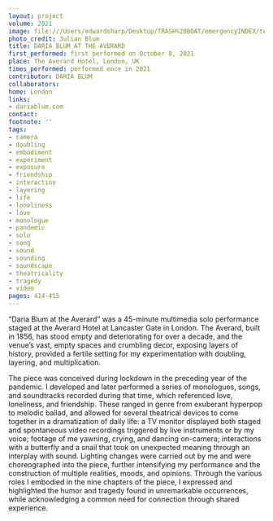 ```yaml
---
layout: project
volume: 2021
image: file:///Users/edwardsharp/Desktop/TRASH%20BOAT/emergencyINDEX/ten_plus/guts/Links/1665435105773_DariaBlum_Averard_EmergencyIndex.tif
photo_credit: Julian Blum
title: DARIA BLUM AT THE AVERARD
first_performed: first performed on October 8, 2021
place: The Averard Hotel, London, UK
times_performed: performed once in 2021
contributor: DARIA BLUM
collaborators:
home: London
links:
- dariablum.com
contact:
footnote: ''
tags:
- camera
- doubling
- embodiment
- experiment
- exposure
- friendship
- interaction
- layering
- life
- loneliness
- love
- monologue
- pandemic
- solo
- song
- sound
- sounding
- soundscape
- theatricality
- tragedy
- video
pages: 414-415
---
```


“Daria Blum at the Averard” was a 45-minute multimedia solo performance staged at the Averard Hotel at Lancaster Gate in London. The Averard, built in 1856, has stood empty and deteriorating for over a decade, and the venue’s vast, empty spaces and crumbling decor, exposing layers of history, provided a fertile setting for my experimentation with doubling, layering, and multiplication.

The piece was conceived during lockdown in the preceding year of the pandemic. I developed and later performed a series of monologues, songs, and soundtracks recorded during that time, which referenced love, loneliness, and friendship. These ranged in genre from exuberant hyperpop to melodic ballad, and allowed for several theatrical devices to come together in a dramatization of daily life: a TV monitor displayed both staged and spontaneous video recordings triggered by live instruments or by my voice; footage of me yawning, crying, and dancing on-camera; interactions with a butterfly and a snail that took on unexpected meaning through an interplay with sound. Lighting changes were carried out by me and were choreographed into the piece, further intensifying my performance and the construction of multiple realities, moods, and opinions. Through the various roles I embodied in the nine chapters of the piece, I expressed and highlighted the humor and tragedy found in unremarkable occurrences, while acknowledging a common need for connection through shared experience.